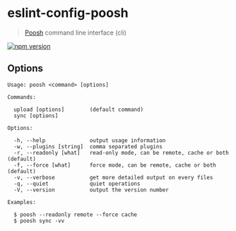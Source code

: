 # eslint-config-poosh

> [Poosh](https://github.com/yvele/poosh) command line interface (cli)

[![npm version](https://badge.fury.io/js/poosh-cli.svg)](https://badge.fury.io/js/poosh-cli)

## Options

```
Usage: poosh <command> [options]

Commands:

  upload [options]        (default command)
  sync [options]

Options:

  -h, --help              output usage information
  -w, --plugins [string]  comma separated plugins
  -r, --readonly [what]   read-only mode, can be remote, cache or both (default)
  -f, --force [what]      force mode, can be remote, cache or both (default)
  -v, --verbose           get more detailed output on every files
  -q, --quiet             quiet operations
  -V, --version           output the version number

Examples:

  $ poosh --readonly remote --force cache
  $ poosh sync -vv
```
